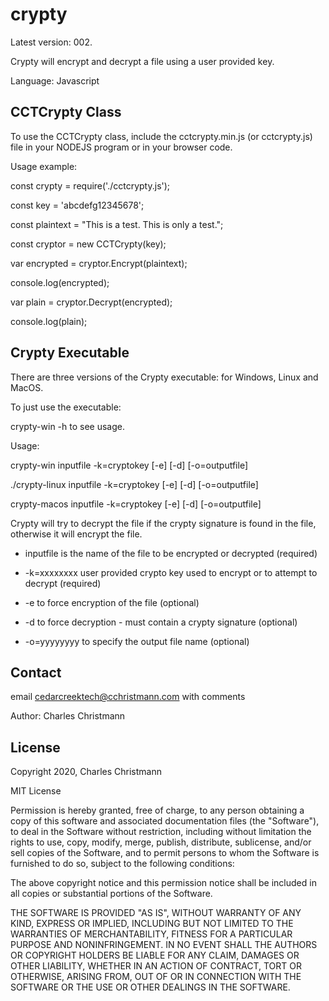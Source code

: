 # crypty
Latest version: 002.

Crypty will encrypt and decrypt a file using a user provided key.

Language: Javascript

## CCTCrypty Class
To use the CCTCrypty class, include the cctcrypty.min.js (or cctcrypty.js) file in your NODEJS program or in your browser code.

Usage example:

  const crypty = require('./cctcrypty.js');
  
  const key = 'abcdefg12345678';
  
  const plaintext = "This is a test. This is only a test.";
  
  const cryptor = new CCTCrypty(key);
  
  var encrypted = cryptor.Encrypt(plaintext);
  
  console.log(encrypted);
  
  var plain = cryptor.Decrypt(encrypted);
  
  console.log(plain);

## Crypty Executable
There are three versions of the Crypty executable: for Windows, Linux and MacOS.

To just use the executable:

crypty-win -h to see usage.

Usage:

  crypty-win inputfile -k=cryptokey [-e] [-d] [-o=outputfile]
  
  ./crypty-linux inputfile -k=cryptokey [-e] [-d] [-o=outputfile]
  
  crypty-macos inputfile -k=cryptokey [-e] [-d] [-o=outputfile]
  
  Crypty will try to decrypt the file if the crypty signature is found in the file, otherwise it will encrypt the file.
  
  - inputfile is the name of the file to be encrypted or decrypted (required)
  
  - -k=xxxxxxxx user provided crypto key used to encrypt or to attempt to decrypt (required)
  
  - -e to force encryption of the file (optional)
  
  - -d to force decryption - must contain a crypty signature (optional)
  
  - -o=yyyyyyyy to specify the output file name (optional)

## Contact
email cedarcreektech@cchristmann.com with comments

Author: Charles Christmann

## License
Copyright 2020, Charles Christmann

MIT License

Permission is hereby granted, free of charge, to any person obtaining a copy of this software and associated documentation files (the "Software"), to deal in the Software without restriction, including without limitation the rights to use, copy, modify, merge, publish, distribute, sublicense, and/or sell copies of the Software, and to permit persons to whom the Software is furnished to do so, subject to the following conditions:

The above copyright notice and this permission notice shall be included in all copies or substantial portions of the Software.

THE SOFTWARE IS PROVIDED "AS IS", WITHOUT WARRANTY OF ANY KIND, EXPRESS OR IMPLIED, INCLUDING BUT NOT LIMITED TO THE WARRANTIES OF MERCHANTABILITY, FITNESS FOR A PARTICULAR PURPOSE AND NONINFRINGEMENT. IN NO EVENT SHALL THE AUTHORS OR COPYRIGHT HOLDERS BE LIABLE FOR ANY CLAIM, DAMAGES OR OTHER LIABILITY, WHETHER IN AN ACTION OF CONTRACT, TORT OR OTHERWISE, ARISING FROM, OUT OF OR IN CONNECTION WITH THE SOFTWARE OR THE USE OR OTHER DEALINGS IN THE SOFTWARE.
